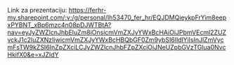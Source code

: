 Link za prezentaciju:
https://ferhr-my.sharepoint.com/:v:/g/personal/lh53470_fer_hr/EQJDMQieykpFrYim8eepxPYBNT_xBp6mzc4n08pDJWTBtA?nav=eyJyZWZlcnJhbEluZm8iOnsicmVmZXJyYWxBcHAiOiJPbmVEcml2ZUZvckJ1c2luZXNzIiwicmVmZXJyYWxBcHBQbGF0Zm9ybSI6IldlYiIsInJlZmVycmFsTW9kZSI6InZpZXciLCJyZWZlcnJhbFZpZXciOiJNeUZpbGVzTGlua0NvcHkifX0&e=xJZIdY